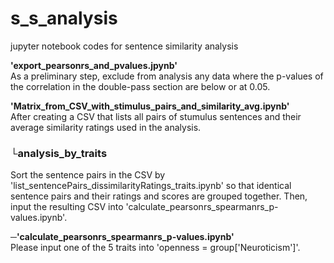 # s_s_analysis
jupyter notebook codes for sentence similarity analysis 

<b>'export_pearsonrs_and_pvalues.jpynb'</b><br>
As a preliminary step, exclude from analysis any data where the p-values of the correlation in the double-pass section are below or at 0.05.

<b>'Matrix_from_CSV_with_stimulus_pairs_and_similarity_avg.ipynb'</b><br>
After creating a CSV that lists all pairs of stumulus sentences and their average similarity ratings used in the analysis.

###  └analysis_by_traits
  Sort the sentence pairs in the CSV by 'list_sentencePairs_dissimilarityRatings_traits.ipynb' so that identical sentence pairs and their ratings and scores are grouped together. Then, input the resulting CSV into     'calculate_pearsonrs_spearmanrs_p-values.ipynb'.

  <b>─'calculate_pearsonrs_spearmanrs_p-values.ipynb'</b><br>
  Please input one of the 5 traits into 'openness = group['Neuroticism']'.
